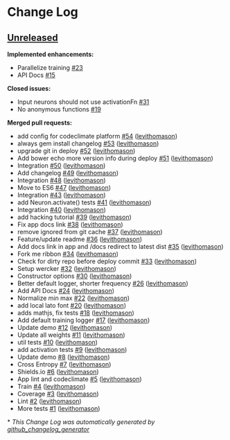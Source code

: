# Change Log

## [Unreleased](https://github.com/dev-coop/anny/tree/HEAD)

**Implemented enhancements:**

- Parallelize training [\#23](https://github.com/dev-coop/anny/issues/23)
- API Docs [\#15](https://github.com/dev-coop/anny/issues/15)

**Closed issues:**

- Input neurons should not use activationFn [\#31](https://github.com/dev-coop/anny/issues/31)
- No anonymous functions [\#19](https://github.com/dev-coop/anny/issues/19)

**Merged pull requests:**

- add config for codeclimate platform [\#54](https://github.com/dev-coop/anny/pull/54) ([levithomason](https://github.com/levithomason))
- always gem install changelog [\#53](https://github.com/dev-coop/anny/pull/53) ([levithomason](https://github.com/levithomason))
- upgrade git in deploy [\#52](https://github.com/dev-coop/anny/pull/52) ([levithomason](https://github.com/levithomason))
- Add bower echo more version info during deploy [\#51](https://github.com/dev-coop/anny/pull/51) ([levithomason](https://github.com/levithomason))
- Integration [\#50](https://github.com/dev-coop/anny/pull/50) ([levithomason](https://github.com/levithomason))
- Add changelog [\#49](https://github.com/dev-coop/anny/pull/49) ([levithomason](https://github.com/levithomason))
- Integration [\#48](https://github.com/dev-coop/anny/pull/48) ([levithomason](https://github.com/levithomason))
- Move to ES6 [\#47](https://github.com/dev-coop/anny/pull/47) ([levithomason](https://github.com/levithomason))
- Integration [\#43](https://github.com/dev-coop/anny/pull/43) ([levithomason](https://github.com/levithomason))
- add Neuron.activate\(\) tests [\#41](https://github.com/dev-coop/anny/pull/41) ([levithomason](https://github.com/levithomason))
- Integration [\#40](https://github.com/dev-coop/anny/pull/40) ([levithomason](https://github.com/levithomason))
- add hacking tutorial [\#39](https://github.com/dev-coop/anny/pull/39) ([levithomason](https://github.com/levithomason))
- Fix app docs link [\#38](https://github.com/dev-coop/anny/pull/38) ([levithomason](https://github.com/levithomason))
- remove ignored from git cache [\#37](https://github.com/dev-coop/anny/pull/37) ([levithomason](https://github.com/levithomason))
- Feature/update readme [\#36](https://github.com/dev-coop/anny/pull/36) ([levithomason](https://github.com/levithomason))
- Add docs link in app and /docs redirect to latest dist [\#35](https://github.com/dev-coop/anny/pull/35) ([levithomason](https://github.com/levithomason))
- Fork me ribbon [\#34](https://github.com/dev-coop/anny/pull/34) ([levithomason](https://github.com/levithomason))
- Check for dirty repo before deploy commit [\#33](https://github.com/dev-coop/anny/pull/33) ([levithomason](https://github.com/levithomason))
- Setup wercker [\#32](https://github.com/dev-coop/anny/pull/32) ([levithomason](https://github.com/levithomason))
- Constructor options [\#30](https://github.com/dev-coop/anny/pull/30) ([levithomason](https://github.com/levithomason))
- Better default logger, shorter frequency [\#26](https://github.com/dev-coop/anny/pull/26) ([levithomason](https://github.com/levithomason))
- Add API Docs [\#24](https://github.com/dev-coop/anny/pull/24) ([levithomason](https://github.com/levithomason))
- Normalize min max [\#22](https://github.com/dev-coop/anny/pull/22) ([levithomason](https://github.com/levithomason))
- add local lato font [\#20](https://github.com/dev-coop/anny/pull/20) ([levithomason](https://github.com/levithomason))
- adds mathjs, fix tests [\#18](https://github.com/dev-coop/anny/pull/18) ([levithomason](https://github.com/levithomason))
- Add default training logger [\#17](https://github.com/dev-coop/anny/pull/17) ([levithomason](https://github.com/levithomason))
- Update demo [\#12](https://github.com/dev-coop/anny/pull/12) ([levithomason](https://github.com/levithomason))
- Update all weights [\#11](https://github.com/dev-coop/anny/pull/11) ([levithomason](https://github.com/levithomason))
- util tests [\#10](https://github.com/dev-coop/anny/pull/10) ([levithomason](https://github.com/levithomason))
- add activation tests [\#9](https://github.com/dev-coop/anny/pull/9) ([levithomason](https://github.com/levithomason))
- Update demo [\#8](https://github.com/dev-coop/anny/pull/8) ([levithomason](https://github.com/levithomason))
- Cross Entropy [\#7](https://github.com/dev-coop/anny/pull/7) ([levithomason](https://github.com/levithomason))
- Shields.io [\#6](https://github.com/dev-coop/anny/pull/6) ([levithomason](https://github.com/levithomason))
- App lint and codeclimate [\#5](https://github.com/dev-coop/anny/pull/5) ([levithomason](https://github.com/levithomason))
- Train [\#4](https://github.com/dev-coop/anny/pull/4) ([levithomason](https://github.com/levithomason))
- Coverage [\#3](https://github.com/dev-coop/anny/pull/3) ([levithomason](https://github.com/levithomason))
- Lint [\#2](https://github.com/dev-coop/anny/pull/2) ([levithomason](https://github.com/levithomason))
- More tests [\#1](https://github.com/dev-coop/anny/pull/1) ([levithomason](https://github.com/levithomason))



\* *This Change Log was automatically generated by [github_changelog_generator](https://github.com/skywinder/Github-Changelog-Generator)*
